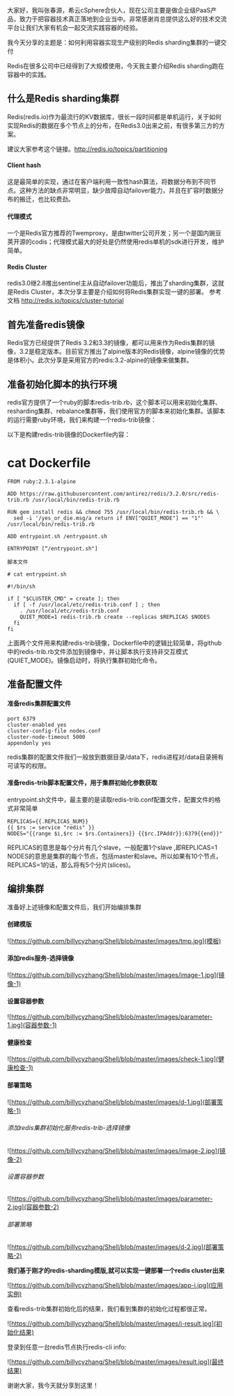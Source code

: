 大家好，我叫张春源，希云cSphere合伙人，现在公司主要是做企业级PaaS产品，致力于把容器技术真正落地到企业当中。非常感谢肖总提供这么好的技术交流平台让我们大家有机会一起交流实践容器的经验。

我今天分享的主题是：如何利用容器实现生产级别的Redis sharding集群的一键交付

Redis在很多公司中已经得到了大规模使用，今天我主要介绍Redis sharding跑在容器中的实践。

## 什么是Redis sharding集群
Redis(redis.io)作为最流行的KV数据库，很长一段时间都是单机运行，关于如何实现Redis的数据在多个节点上的分布，在Redis3.0出来之前，有很多第三方的方案。

建议大家参考这个链接。http://redis.io/topics/partitioning

#### Client hash
这是最简单的实现，通过在客户端利用一致性hash算法，将数据分布到不同节点。这种方法的缺点非常明显，缺少故障自动failover能力，并且在扩容时数据分布的搬迁，也比较费劲。

#### 代理模式
一个是Redis官方推荐的Twemproxy，是由twitter公司开发；另一个是国内豌豆荚开源的codis；代理模式最大的好处是仍然使用redis单机的sdk进行开发，维护简单。

#### Redis Cluster
redis3.0继2.8推出sentinel主从自动failover功能后，推出了sharding集群，这就是Redis Cluster，本次分享主要是介绍如何将Redis集群实现一键的部署。
参考文档 http://redis.io/topics/cluster-tutorial

## 首先准备redis镜像
Redis官方已经提供了Redis 3.2和3.3的镜像，都可以用来作为Redis集群的镜像，3.2是稳定版本。目前官方推出了alpine版本的Redis镜像，alpine镜像的优势是体积小。此次分享是采用官方的redis:3.2-alpine的镜像来做集群。

## 准备初始化脚本的执行环境
redis官方提供了一个ruby的脚本redis-trib.rb，这个脚本可以用来初始化集群、resharding集群、rebalance集群等，我们使用官方的脚本来初始化集群。该脚本的运行需要ruby环境，我们来构建一个redis-trib镜像：

以下是构建redis-trib镜像的Dockerfile内容：

# cat Dockerfile

```
FROM ruby:2.3.1-alpine

ADD https://raw.githubusercontent.com/antirez/redis/3.2.0/src/redis-trib.rb /usr/local/bin/redis-trib.rb

RUN gem install redis && chmod 755 /usr/local/bin/redis-trib.rb && \
  sed -i '/yes_or_die.msg/a return if ENV["QUIET_MODE"] == "1"' /usr/local/bin/redis-trib.rb

ADD entrypoint.sh /entrypoint.sh

ENTRYPOINT [“/entrypoint.sh"]

脚本文件

# cat entrypoint.sh

#!/bin/sh

if [ "$CLUSTER_CMD" = create ]; then
  if [ -f /usr/local/etc/redis-trib.conf ] ; then
    . /usr/local/etc/redis-trib.conf
    QUIET_MODE=1 redis-trib.rb create --replicas $REPLICAS $NODES
  fi
fi
```

上面两个文件用来构建redis-trib镜像，Dockerfile中的逻辑比较简单，将github中的redis-trib.rb文件添加到镜像中，并让脚本执行支持非交互模式(QUIET_MODE)。镜像启动时，将执行集群初始化命令。

## 准备配置文件

#### 准备redis集群配置文件

```
port 6379
cluster-enabled yes
cluster-config-file nodes.conf
cluster-node-timeout 5000
appendonly yes
```

redis集群的配置文件我们一般放到数据目录/data下，redis进程对/data目录拥有可读写的权限。

#### 准备redis-trib脚本配置文件，用于集群初始化参数获取

entrypoint.sh文件中，最主要的是读取redis-trib.conf配置文件，配置文件的格式非常简单

```
REPLICAS={{.REPLICAS_NUM}}
{{ $rs := service "redis" }}
NODES="{{range $i,$rc := $rs.Containers}} {{$rc.IPAddr}}:6379{{end}}"
```

REPLICAS的意思是每个分片有几个slave，一般配置1个slave ,即REPLICAS=1
NODES的意思是集群的每个节点，包括master和slave。所以如果有10个节点，REPLICAS=1的话，那么将有5个分片(slices)。

## 编排集群
准备好上述镜像和配置文件后，我们开始编排集群

#### 创建模版

![https://github.com/billycyzhang/Shell/blob/master/images/tmp.jpg](模板)

#### 添加redis服务-选择镜像

![https://github.com/billycyzhang/Shell/blob/master/images/image-1.jpg](镜像-1)

#### 设置容器参数

![https://github.com/billycyzhang/Shell/blob/master/images/parameter-1.jpg](容器参数-1)

#### 健康检查

![https://github.com/billycyzhang/Shell/blob/master/images/check-1.jpg](健康检查-1)

#### 部署策略

![https://github.com/billycyzhang/Shell/blob/master/images/d-1.jpg](部署策略-1)

###### 添加redis集群初始化服务redis-trib-选择镜像

![https://github.com/billycyzhang/Shell/blob/master/images/image-2.jpg](镜像-2)

###### 设置容器参数

![https://github.com/billycyzhang/Shell/blob/master/images/parameter-2.jpg](容器参数-2)

###### 部署策略

![https://github.com/billycyzhang/Shell/blob/master/images/d-2.jpg](部署策略-2)

**我们基于刚才的redis-sharding模版,就可以实现一键部署一个redis cluster出来**

![https://github.com/billycyzhang/Shell/blob/master/images/app-i.jpg](应用实例)

查看redis-trib集群初始化后的结果，我们看到集群的初始化过程都很正常。

![https://github.com/billycyzhang/Shell/blob/master/images/i-result.jpg](初始化结果)

登录到任意一台redis节点执行redis-cli info:

![https://github.com/billycyzhang/Shell/blob/master/images/result.jpg](最终结果)

谢谢大家，我今天就分享到这里！